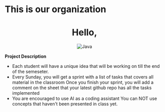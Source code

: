 # This is our organization
<div align = "center"> 
  <h1>Hello, </h1>
  
</div>
<div align = "center"> 
<img src="https://techhubsolutions.in/wp-content/uploads/2021/12/2.png" alt="Java">
</div>
<p><strong>Project Description</strong></p>
<ul>
    <li><strong> </strong>Each student will have a unique idea that will be working on till the end of the semeseter.&nbsp;</li>
    <li>Every Sunday, you will get a sprint with a list of tasks that covers all material in the classroom Once you finish your sprint, you will add a comment on the sheet that your latest github repo has all the tasks implemented&nbsp;</li>
    <li>You are encouraged to use AI as a coding assistant You can NOT use concepts that haven&apos;t been presented in class yet.</li>
</ul>
